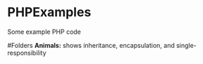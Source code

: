 # PHPExamples
Some example PHP code

#Folders
<b>Animals:</b> shows inheritance, encapsulation, and single-responsibility


